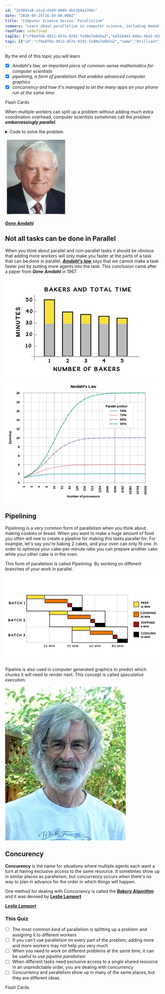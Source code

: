 ```yaml
---
id: "2b3891a0-a1cd-4549-8089-db53bda1709c"
date: "2020-04-25T16:59:00.000Z"
title: "Computer Science Series: Parallelism"
summary: "Learn about parallelism in computer science, including Amdahl's Law, pipelining, and concurrency. Discover how to optimize tasks for speed and efficiency."
readTime: undefined
tagIds: ["cf9e8fbb-d012-457e-9292-fa90e7e8b5a2","ed316d45-b88a-48a5-920a-5a2a154bcbe5","56275194-6e13-4cd3-ae9a-4a285a880bcb","a82004cd-5435-4ab5-af04-c0898ae2044c","ffcd889d-91ab-49a0-9ff6-e7192fced192"]
tags: [{"id":"cf9e8fbb-d012-457e-9292-fa90e7e8b5a2","name":"Brilliant","icon":""},{"id":"ed316d45-b88a-48a5-920a-5a2a154bcbe5","name":"Study","icon":"🧠"},{"id":"56275194-6e13-4cd3-ae9a-4a285a880bcb","name":"Computer Science","icon":""},{"id":"a82004cd-5435-4ab5-af04-c0898ae2044c","name":"Software Engineering","icon":"⚙"},{"id":"ffcd889d-91ab-49a0-9ff6-e7192fced192","name":"Blog","icon":"🌐"}]
--- 
```

 
By the end of this topic you will learn

- [x] _Amdahl's law, an important piece of common-sense mathematics for computer scientists_
- [x] _pipelining, a form of parallelism that enables advanced computer graphics_
- [x] _concurrency and how it's managed to let the many apps on your phone run at the same time_

Flash Cards


When multiple workers can split up a problem without adding much extra coordination overhead, computer scientists sometimes call the problem _**embarrassingly parallel.**_

<details>
<summary>Code to solve the problem</summary>

```javascript
const timeToCutTheDoghIntoTriangles = 2
const timeToSpreadFillingOntoTriangles = 4
const timeToRollFilledTrianglesIntoCrescents = 10
const timeToPlacePastriesIntoTheOven = 20
const timeToRemovePastriesFromTheOven = 4
const timeToLeftThePastriesCool = 10

const sum = (...args) => args.reduce((sum, item) => sum + item, 0)

const workers = 2

const parallelWork = sum(
    timeToCutTheDoghIntoTriangles,
    timeToSpreadFillingOntoTriangles,
    timeToRollFilledTrianglesIntoCrescents,
    timeToRemovePastriesFromTheOven,
) //?

const notParallelWork = sum(
    timeToLeftThePastriesCool,
    timeToPlacePastriesIntoTheOven
) //?

const pierreTotalTime = sum(
    timeToCutTheDoghIntoTriangles / workers,
    timeToSpreadFillingOntoTriangles / workers,
    timeToRollFilledTrianglesIntoCrescents / workers,
    timeToPlacePastriesIntoTheOven,
    timeToRemovePastriesFromTheOven / workers,
    timeToLeftThePastriesCool,
) //? 

const bakeryTime = sum(
    parallelWork / 16,
    notParallelWork
) //?

const desiredTime = 35
 parallelWork
 workers
 notParallelWork

const workersNeededFor5MinutesGain = (
    parallelWork / - (notParallelWork - (40 - 5))
) //?


70 - 90 //?

const pierreAverageProductionPerMinute = (
    200 / 20
) //?


const averagePasteriesForMinute = (
    200 / 30
) //?
```


</details>


![](./images/b35a601f-fc6a-4280-b152-d58bc1c168bc.webp)


[_**Gene Amdahl**_](https://en.wikipedia.org/wiki/Gene_Amdahl)


## Not all tasks can be done in Parallel


When you think about parallel and non-parallel tasks it should be obvious that adding more workers will only make you faster at the parts of a task that can be done in parallel. [_**Amdahl's law**_ ](https://en.wikipedia.org/wiki/Amdahl%27s_law)says that we cannot make a task faster just by putting more agents into the task. This conclusion came after a paper from _**Gene Amdahl**_  in 1967


![](./images/36e4320e-3e95-4c35-8f11-e00ebfb01fc6.webp)


![](./images/12d2ee4e-693c-476b-9bb6-09835baf33b1.webp)


## Pipelining


Pipelining is a very common form of parallelism when you think about making cookies or bread. When you want to make a huge amount of food you often will nee to create a pipeline for making this tasks parallel for. For example, let's say you're baking 2 cakes, and your oven can only fit one. In order to optimize your cake-per-minute ratio you can prepare another cake while your other cake is in the oven. 


This form of parallelism is called _Pipelining._ By working on different branches of your work in parallel.


![](./images/2c2bae11-8f4a-4136-ba91-1a3607ef164e.webp)


Pipeline is also used in computer generated graphics to predict which chunks it will need to render next. This concept is called _speculative execution._


![](./images/ea6f81de-2c33-4b79-af98-ee253956cb40.webp)


## Concurency


**Concurency** is the name for situations where multiple agents each want a turn at having exclusive access to the same resource. It sometimes show up in similar places as parallelism, but concurrency occurs when there's no way to plan in advance for the order in which things will happen.


One method for dealing with Concurrency is called the [_**Bakery Algorithm**_](https://en.wikipedia.org/wiki/Lamport%27s_bakery_algorithm) and it was devised by [**Leslie Lamport**](https://en.wikipedia.org/wiki/Leslie_Lamport)


[_**Leslie Lamport**_](https://en.wikipedia.org/wiki/Leslie_Lamport)


### This Quiz

- [ ] The most common kind of parallelism is splitting up a problem and assigning it to different workers
- [ ] If you can't use parallelism on every part of the problem, adding more and more workers may not help you very much
- [ ] When you need to work on different problems at the same time, it can be useful to use _pipeline parallelism_
- [ ] When different tasks need exclusive access to a single shared resource in an unpredictable order, you are dealing with concurrency
- [ ] Concurrency and parallelism show up in many of the same places, but they are different ideas.

Flash Cards

